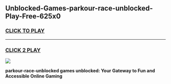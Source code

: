
## Unblocked-Games-parkour-race-unblocked-Play-Free-625x0
<h3>
<a href="https://premium76.site?title=parkour-race-unblocked&ref=20M">CLICK TO PLAY</a></h3>
<hr>

<h3>
<a href="https://premium76.site?title=parkour-race-unblocked&ref=20M">CLICK 2 PLAY</a>
  
</h3>

<a href="https://premium76.site?title=parkour-race-unblocked&ref=19M"><img src="https://clearcache.store/games.png"></a>


**parkour-race-unblocked games unblocked: Your Gateway to Fun and Accessible Online Gaming**

